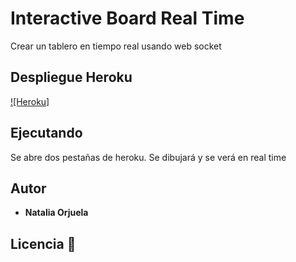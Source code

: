 # Interactive Board Real Time
Crear un tablero en tiempo real usando web socket


## Despliegue Heroku 


[![Heroku]]()


## Ejecutando

Se abre dos pestañas de heroku. Se dibujará y se verá en real time 




## Autor 


* **Natalia Orjuela** 




## Licencia 📌




